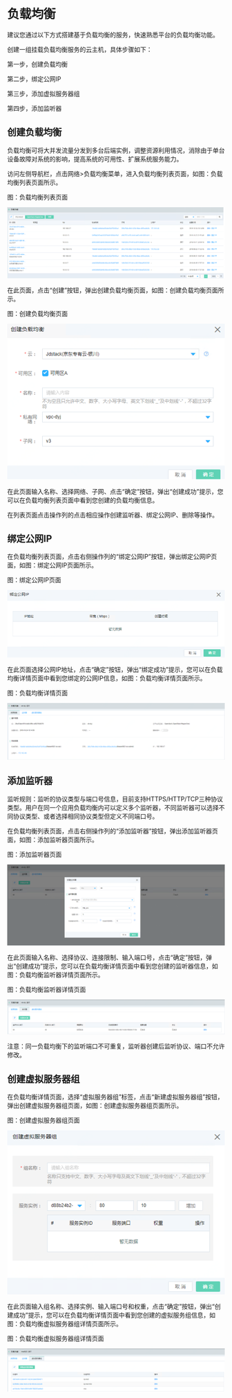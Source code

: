 # 负载均衡

建议您通过以下方式搭建基于负载均衡的服务，快速熟悉平台的负载均衡功能。

创建一组挂载负载均衡服务的云主机，具体步骤如下：

第一步，创建负载均衡

第二步，绑定公网IP

第三步，添加虚拟服务器组

第四步，添加监听器

## 创建负载均衡

负载均衡可将大并发流量分发到多台后端实例，调整资源利用情况，消除由于单台设备故障对系统的影响，提高系统的可用性、扩展系统服务能力。

访问左侧导航栏，点击网络>负载均衡菜单，进入负载均衡列表页面，如图：负载均衡列表页面所示。

图：负载均衡列表页面

![Associated-With-LB-1](../../../../image/JDFusion/Associated-With-LB-1.png)

在此页面，点击“创建”按钮，弹出创建负载均衡页面，如图：创建负载均衡页面所示。

图：创建负载均衡页面

![Associated-With-LB-2](../../../../image/JDFusion/Associated-With-LB-2.png)

在此页面输入名称、选择网络、子网、点击“确定”按钮，弹出“创建成功”提示，您可以在负载均衡列表页面中看到您创建的负载均衡信息。

在列表页面点击操作列的点击相应操作创建监听器、绑定公网IP、删除等操作。

## 绑定公网IP

在负载均衡列表页面，点击右侧操作列的“绑定公网IP”按钮，弹出绑定公网IP页面，如图：绑定公网IP页面所示。

图：绑定公网IP页面

![Associated-With-LB-3](../../../../image/JDFusion/Associated-With-LB-3.png)

在此页面选择公网IP地址，点击“确定”按钮，弹出“绑定成功”提示，您可以在负载均衡详情页面中看到您绑定的公网IP信息，如图：负载均衡详情页面所示。

图：负载均衡详情页面

![Associated-With-LB-4](../../../../image/JDFusion/Associated-With-LB-4.png)

## 添加监听器

监听规则：监听的协议类型与端口号信息，目前支持HTTPS/HTTP/TCP三种协议类型。用户在同一个应用负载均衡内可以定义多个监听器，不同监听器可以选择不同协议类型、或者选择相同协议类型但定义不同端口号。

在负载均衡列表页面，点击右侧操作列的“添加监听器”按钮，弹出添加监听器页面，如图：添加监听器页面所示。

图：添加监听器页面

![Associated-With-LB-5](../../../../image/JDFusion/Associated-With-LB-5.png)

在此页面输入名称、选择协议、连接限制、输入端口号，点击“确定”按钮，弹出“创建成功”提示，您可以在负载均衡详情页面中看到您创建的监听器信息，如图：负载均衡监听器详情页面所示。

图：负载均衡监听器详情页面

![Associated-With-LB-6](../../../../image/JDFusion/Associated-With-LB-6.png)

注意：同一负载均衡下的监听端口不可重复，监听器创建后监听协议、端口不允许修改。

## 创建虚拟服务器组

在负载均衡详情页面，选择“虚拟服务器组”标签，点击“新建虚拟服务器组”按钮，弹出创建虚拟服务器组页面，如图：创建虚拟服务器组页面所示。

图：创建虚拟服务器组页面

![Associated-With-LB-7](../../../../image/JDFusion/Associated-With-LB-7.png)

在此页面输入组名称、选择实例、输入端口号和权重，点击“确定”按钮，弹出“创建成功”提示，您可以在负载均衡详情页面中看到您创建的虚拟服务组信息，如图：负载均衡虚拟服务器组详情页面所示。

图：负载均衡虚拟服务器组详情页面

![Associated-With-LB-8](../../../../image/JDFusion/Associated-With-LB-8.png)




